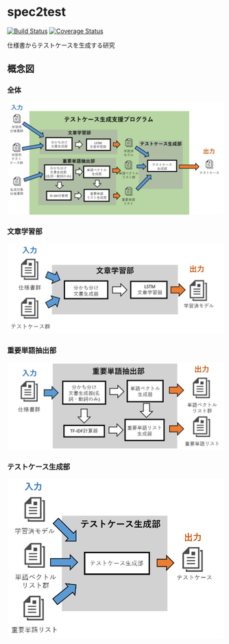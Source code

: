# spec2test

[![Build Status](https://travis-ci.org/korosuke613/spec2test.svg)](https://travis-ci.org/korosuke613/spec2test) [![Coverage Status](https://coveralls.io/repos/github/korosuke613/spec2test/badge.svg)](https://coveralls.io/github/korosuke613/spec2test)

仕様書からテストケースを生成する研究

## 概念図

### 全体

![全体図](images/全体図.png)

### 文章学習部

![文章学習部](images/文章学習部.png)

### 重要単語抽出部

![重要単語抽出部](images/重要単語抽出部.png)

### テストケース生成部

![テストケース生成部](images/テストケース生成部.png)

